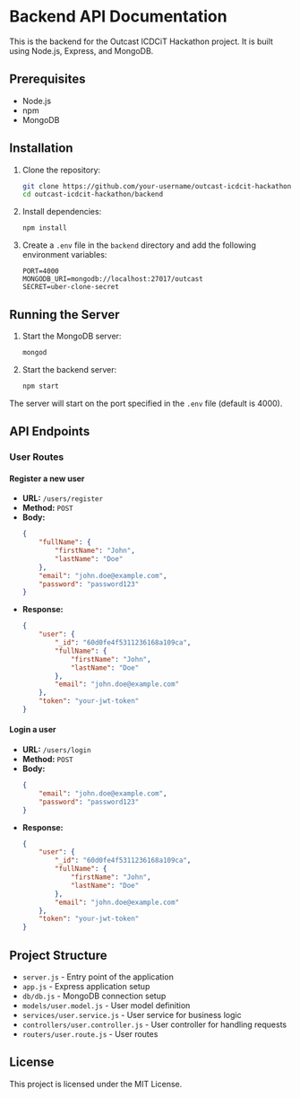 # Backend API Documentation

This is the backend for the Outcast ICDCiT Hackathon project. It is built using Node.js, Express, and MongoDB.

## Prerequisites

- Node.js
- npm
- MongoDB

## Installation

1. Clone the repository:
    ```sh
    git clone https://github.com/your-username/outcast-icdcit-hackathon.git
    cd outcast-icdcit-hackathon/backend
    ```

2. Install dependencies:
    ```sh
    npm install
    ```

3. Create a `.env` file in the `backend` directory and add the following environment variables:
    ```dotenv
    PORT=4000
    MONGODB_URI=mongodb://localhost:27017/outcast
    SECRET=uber-clone-secret
    ```

## Running the Server

1. Start the MongoDB server:
    ```sh
    mongod
    ```

2. Start the backend server:
    ```sh
    npm start
    ```

The server will start on the port specified in the `.env` file (default is 4000).

## API Endpoints

### User Routes

#### Register a new user

- **URL:** `/users/register`
- **Method:** `POST`
- **Body:**
    ```json
    {
        "fullName": {
            "firstName": "John",
            "lastName": "Doe"
        },
        "email": "john.doe@example.com",
        "password": "password123"
    }
    ```
- **Response:**
    ```json
    {
        "user": {
            "_id": "60d0fe4f5311236168a109ca",
            "fullName": {
                "firstName": "John",
                "lastName": "Doe"
            },
            "email": "john.doe@example.com"
        },
        "token": "your-jwt-token"
    }
    ```

#### Login a user

- **URL:** `/users/login`
- **Method:** `POST`
- **Body:**
    ```json
    {
        "email": "john.doe@example.com",
        "password": "password123"
    }
    ```
- **Response:**
    ```json
    {
        "user": {
            "_id": "60d0fe4f5311236168a109ca",
            "fullName": {
                "firstName": "John",
                "lastName": "Doe"
            },
            "email": "john.doe@example.com"
        },
        "token": "your-jwt-token"
    }
    ```

## Project Structure

- `server.js` - Entry point of the application
- `app.js` - Express application setup
- `db/db.js` - MongoDB connection setup
- `models/user.model.js` - User model definition
- `services/user.service.js` - User service for business logic
- `controllers/user.controller.js` - User controller for handling requests
- `routers/user.route.js` - User routes

## License

This project is licensed under the MIT License.